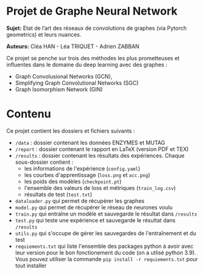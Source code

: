 # Projet de Graphe Neural Network

**Sujet:** Etat de l’art des réseaux de convolutions de graphes (via Pytorch geometrics) et leurs nuances.

**Auteurs:** Cléa HAN - Léa TRIQUET - Adrien ZABBAN

Ce projet se penche sur trois des méthodes les plus prometteuses et influentes dans le domaine du deep learning avec des graphes :
- Graph Convolusional Networks (GCN),
- Simplifying Graph Convolutional Networks (SGC) 
- Graph Isomorphism Network (GIN)
  

# Contenu
Ce projet contient les dossiers et fichiers suivants :

- `/data` : dossier contenant les données ENZYMES et MUTAG
- `/report` : dossier contenant le rapport en LaTeX (version PDF et TEX)
- `/results` : dossier contenant les résultats des expériences. Chaque sous-dossier contient :
    - les informations de l'expérience (`config.yaml`)
    - les courbes d'apprentissage (`loss.png` et `acc.png`)
    - les poids des modèles (`checkpoint.pt`)
    - l'ensemble des valeurs de loss et métriques (`train_log.csv`)
    - résultats de test (`test.txt`)
- `dataloader.py` qui permet de récupérer les graphes
- `model.py` qui permet de récupérer le réseau de neurones voulu
- `train.py` qui entraîne un modèle et sauvegarde le résultat dans `/results`
- `test.py` qui teste une expérience et sauvegarde le résultat dans `/results`
- `utils.py` qui s'occupe de gérer les sauvegardes de l'entraînement et du test
- `requiements.txt` qui liste l'ensemble des packages python à avoir avec leur version pour le bon fonctionement du code (on a utlisé python 3.9). Vous pouvez utiliser la commande `pip install -r requiements.txt` pour tout installer

